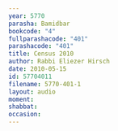 ```yaml
---
year: 5770
parasha: Bamidbar
bookcode: "4"
fullparashacode: "401"
parashacode: "401"
title: Census 2010
author: Rabbi Eliezer Hirsch
date: 2010-05-15
id: 57704011
filename: 5770-401-1
layout: audio
moment: 
shabbat: 
occasion: 
---
```

